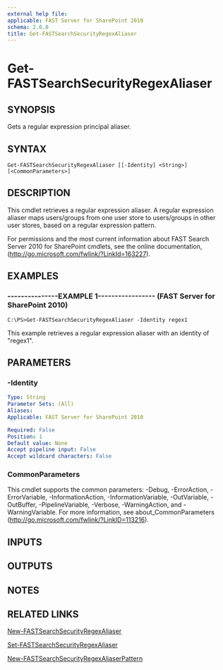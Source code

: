 ```yaml
---
external help file: 
applicable: FAST Server for SharePoint 2010
schema: 2.0.0
title: Get-FASTSearchSecurityRegexAliaser
---
```


# Get-FASTSearchSecurityRegexAliaser

## SYNOPSIS
Gets a regular expression principal aliaser.

## SYNTAX

```
Get-FASTSearchSecurityRegexAliaser [[-Identity] <String>] [<CommonParameters>]
```

## DESCRIPTION
This cmdlet retrieves a regular expression aliaser.
A regular expression aliaser maps users/groups from one user store to users/groups in other user stores, based on a regular expression pattern.

For permissions and the most current information about FAST Search Server 2010 for SharePoint cmdlets, see the online documentation, (http://go.microsoft.com/fwlink/?LinkId=163227).

## EXAMPLES

### ---------------EXAMPLE 1----------------- (FAST Server for SharePoint 2010)
```
C:\PS>Get-FASTSearchSecurityRegexAliaser -Identity regex1
```

This example retrieves a regular expression aliaser with an identity of "regex1".

## PARAMETERS

### -Identity
```yaml
Type: String
Parameter Sets: (All)
Aliases: 
Applicable: FAST Server for SharePoint 2010

Required: False
Position: 1
Default value: None
Accept pipeline input: False
Accept wildcard characters: False
```

### CommonParameters
This cmdlet supports the common parameters: -Debug, -ErrorAction, -ErrorVariable, -InformationAction, -InformationVariable, -OutVariable, -OutBuffer, -PipelineVariable, -Verbose, -WarningAction, and -WarningVariable. For more information, see about_CommonParameters (http://go.microsoft.com/fwlink/?LinkID=113216).

## INPUTS

## OUTPUTS

## NOTES

## RELATED LINKS

[New-FASTSearchSecurityRegexAliaser](New-FASTSearchSecurityRegexAliaser.md)

[Set-FASTSearchSecurityRegexAliaser](Set-FASTSearchSecurityRegexAliaser.md)

[New-FASTSearchSecurityRegexAliaserPattern](New-FASTSearchSecurityRegexAliaserPattern.md)

